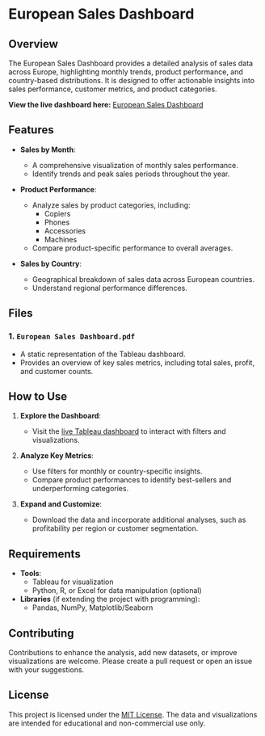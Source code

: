 # European Sales Dashboard

## Overview

The European Sales Dashboard provides a detailed analysis of sales data across Europe, highlighting monthly trends, product performance, and country-based distributions. It is designed to offer actionable insights into sales performance, customer metrics, and product categories.

**View the live dashboard here:** [European Sales Dashboard](https://public.tableau.com/app/profile/condata/viz/EU_Sales_Dashboard_17283346000520/Dashboard1)

## Features

- **Sales by Month**:
  - A comprehensive visualization of monthly sales performance.
  - Identify trends and peak sales periods throughout the year.

- **Product Performance**:
  - Analyze sales by product categories, including:
    - Copiers
    - Phones
    - Accessories
    - Machines
  - Compare product-specific performance to overall averages.

- **Sales by Country**:
  - Geographical breakdown of sales data across European countries.
  - Understand regional performance differences.

## Files

### 1. `European Sales Dashboard.pdf`
- A static representation of the Tableau dashboard.
- Provides an overview of key sales metrics, including total sales, profit, and customer counts.

## How to Use

1. **Explore the Dashboard**:
   - Visit the [live Tableau dashboard](https://public.tableau.com/app/profile/condata/viz/EU_Sales_Dashboard_17283346000520/Dashboard1) to interact with filters and visualizations.

2. **Analyze Key Metrics**:
   - Use filters for monthly or country-specific insights.
   - Compare product performances to identify best-sellers and underperforming categories.

3. **Expand and Customize**:
   - Download the data and incorporate additional analyses, such as profitability per region or customer segmentation.

## Requirements

- **Tools**:
  - Tableau for visualization
  - Python, R, or Excel for data manipulation (optional)
- **Libraries** (if extending the project with programming):
  - Pandas, NumPy, Matplotlib/Seaborn

## Contributing

Contributions to enhance the analysis, add new datasets, or improve visualizations are welcome. Please create a pull request or open an issue with your suggestions.

## License

This project is licensed under the [MIT License](LICENSE). The data and visualizations are intended for educational and non-commercial use only.
